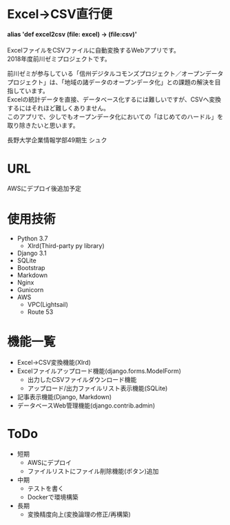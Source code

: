 # Excel->CSV直行便
#### alias 'def excel2csv (file: excel) -> (file:csv)'
ExcelファイルをCSVファイルに自動変換するWebアプリです。<br>
2018年度前川ゼミプロジェクトです。

前川ゼミが参与している「信州デジタルコモンズプロジェクト／オープンデータプロジェクト」は、「地域の諸データのオープンデータ化」との課題の解決を目指しています。<br>
Excelの統計データを直接、データベース化するには難しいですが、CSVへ変換するにはそれほど難しくありません。<br>
このアプリで、少しでもオープンデータ化においての「はじめてのハードル」を取り除きたいと思います。<br>

長野大学企業情報学部49期生 シュク


# URL
AWSにデプロイ後追加予定


# 使用技術
- Python 3.7
  - Xlrd(Third-party py library)
- Django 3.1
- SQLite
- Bootstrap
- Markdown
- Nginx
- Gunicorn
- AWS
  - VPC(Lightsail)
  - Route 53


# 機能一覧
- Excel->CSV変換機能(Xlrd)
- Excelファイルアップロード機能(django.forms.ModelForm)
  - 出力したCSVファイルダウンロード機能
  - アップロード/出力ファイルリスト表示機能(SQLite)
- 記事表示機能(Django, Markdown)
- データベースWeb管理機能(django.contrib.admin)



# ToDo
- 短期
  - AWSにデプロイ
  - ファイルリストにファイル削除機能(ボタン)追加
- 中期
  - テストを書く
  - Dockerで環境構築
- 長期
  - 変換精度向上(変換論理の修正/再構築)